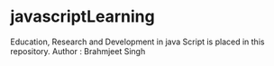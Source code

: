 # javascriptLearning
Education, Research and Development in java Script is placed in this repository.
Author : Brahmjeet Singh
